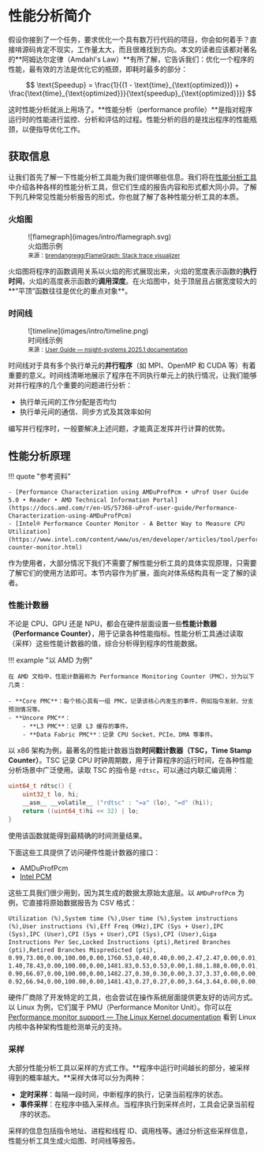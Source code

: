 # 性能分析简介

假设你接到了一个任务，要求优化一个具有数万行代码的项目，你会如何着手？直接啃源码肯定不现实，工作量太大，而且很难找到方向。本文的读者应该都对著名的**阿姆达尔定律（Amdahl's Law）**有所了解，它告诉我们：优化一个程序的性能，最有效的方法是优化它的瓶颈，即耗时最多的部分：

$$
\text{Speedup} = \frac{1}{(1 - \text{time}_{\text{optimized}}) + \frac{\text{time}_{\text{optimized}}}{\text{speedup}_{\text{optimized}}}}
$$

这时性能分析就派上用场了。**性能分析（performance profile）**是指对程序运行时的性能进行监控、分析和评估的过程。性能分析的目的是找出程序的性能瓶颈，以便指导优化工作。

## 获取信息

让我们首先了解一下性能分析工具能为我们提供哪些信息。我们将在[性能分析工具](tools.md)中介绍各种各样的性能分析工具，但它们生成的报告内容和形式都大同小异。了解下列几种常见性能分析报告的形式，你也就了解了各种性能分析工具的本质。

### 火焰图

<figure markdown="span">
    ![flamegraph](images/intro/flamegraph.svg)
    <figcaption>
        火焰图示例
        <br><small>
        来源：<a href="https://github.com/brendangregg/FlameGraph">brendangregg/FlameGraph: Stack trace visualizer</a>
        </small>
    </figcaption>
</figure>

火焰图将程序的函数调用关系以火焰的形式展现出来，火焰的宽度表示函数的**执行时间**，火焰的高度表示函数的**调用深度**。在火焰图中，处于顶层且占据宽度较大的**“平顶”函数往往是优化的重点对象**。

### 时间线

<figure markdown="span">
![timeline](images/intro/timeline.png)
<figcaption>
时间线示例
<br><small>
来源：<a href="https://docs.nvidia.com/nsight-systems/UserGuide/index.html#cuda-trace">User Guide — nsight-systems 2025.1 documentation</a>
</small>
</figcaption>
</figure>

时间线对于具有多个执行单元的**并行程序**（如 MPI、OpenMP 和 CUDA 等）有着重要的意义。时间线清晰地展示了程序在不同执行单元上的执行情况，让我们能够对并行程序的几个重要的问题进行分析：

- 执行单元间的工作分配是否均匀
- 执行单元间的通信、同步方式及其效率如何

编写并行程序时，一般要解决上述问题，才能真正发挥并行计算的优势。

## 性能分析原理

!!! quote "参考资料"

    - [Performance Characterization using AMDuProfPcm • uProf User Guide 5.0 • Reader • AMD Technical Information Portal](https://docs.amd.com/r/en-US/57368-uProf-user-guide/Performance-Characterization-using-AMDuProfPcm)
    - [Intel® Performance Counter Monitor - A Better Way to Measure CPU Utilization](https://www.intel.com/content/www/us/en/developer/articles/tool/performance-counter-monitor.html)

作为使用者，大部分情况下我们不需要了解性能分析工具的具体实现原理，只需要了解它们的使用方法即可。本节内容作为扩展，面向对体系结构具有一定了解的读者。

### 性能计数器

不论是 CPU、GPU 还是 NPU，都会在硬件层面设置一些**性能计数器（Performance Counter）**，用于记录各种性能指标。性能分析工具通过读取（采样）这些性能计数器的值，综合分析得到程序的性能数据。

!!! example "以 AMD 为例"

    在 AMD 文档中，性能计数器称为 Performance Monitoring Counter（PMC），分为以下几类：

    - **Core PMC**：每个核心具有一组 PMC，记录该核心内发生的事件，例如指令发射、分支预测情况等。
    - **Uncore PMC**：
        - **L3 PMC**：记录 L3 缓存的事件。
        - **Data Fabric PMC**：记录 CPU Socket、PCIe、DMA 等事件。

以 x86 架构为例，最著名的性能计数器当数**时间戳计数器（TSC，Time Stamp Counter）**。TSC 记录 CPU 时钟周期数，用于计算程序的运行时间，在各种性能分析场景中广泛使用。读取 TSC 的指令是 `rdtsc`，可以通过内联汇编调用：

```c
uint64_t rdtsc() {
    uint32_t lo, hi;
    __asm__ __volatile__ ("rdtsc" : "=a" (lo), "=d" (hi));
    return ((uint64_t)hi << 32) | lo;
}
```

使用该函数就能得到最精确的时间测量结果。

下面这些工具提供了访问硬件性能计数器的接口：

- AMDuProfPcm
- [Intel PCM](https://github.com/intel/pcm)

这些工具我们很少用到，因为其生成的数据太原始太底层。以 `AMDuProfPcm` 为例，它直接将原始数据报告为 CSV 格式：

```csv
Utilization (%),System time (%),User time (%),System instructions (%),User instructions (%),Eff Freq (MHz),IPC (Sys + User),IPC (Sys),IPC (User),CPI (Sys + User),CPI (Sys),CPI (User),Giga Instructions Per Sec,Locked Instructions (pti),Retired Branches (pti),Retired Branches Mispredicted (pti),
0.99,73.00,0.00,100.00,0.00,1760.53,0.40,0.40,0.00,2.47,2.47,0.00,0.01,0.00,217.33,33.59,
1.40,78.43,0.00,100.00,0.00,1481.83,0.53,0.53,0.00,1.88,1.88,0.00,0.01,0.00,240.49,61.99,
0.90,66.07,0.00,100.00,0.00,1482.27,0.30,0.30,0.00,3.37,3.37,0.00,0.00,0.00,249.08,57.19,
0.92,66.94,0.00,100.00,0.00,1481.43,0.27,0.27,0.00,3.64,3.64,0.00,0.00,0.00,252.13,55.27,
```

硬件厂商除了开发特定的工具，也会尝试在操作系统层面提供更友好的访问方式。以 Linux 为例，它们属于 PMU（Performance Monitor Unit）。你可以在 [Performance monitor support — The Linux Kernel documentation](https://docs.kernel.org/admin-guide/perf/index.html) 看到 Linux 内核中各种架构性能检测单元的支持。

### 采样

大部分性能分析工具以采样的方式工作。**程序中运行时间越长的部分，被采样得到的概率越大。**采样大体可以分为两种：

- **定时采样**：每隔一段时间，中断程序的执行，记录当前程序的状态。
- **事件采样**：在程序中插入采样点。当程序执行到采样点时，工具会记录当前程序的状态。

采样的信息包括指令地址、进程和线程 ID、调用栈等。通过分析这些采样信息，性能分析工具生成火焰图、时间线等报告。
